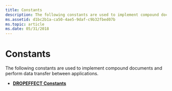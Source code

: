 ```yaml
---
title: Constants
description: The following constants are used to implement compound documents and perform data transfer between applications.
ms.assetid: d1bc2b1a-ca50-4ae5-9daf-c9b32fbed07b
ms.topic: article
ms.date: 05/31/2018
---
```


# Constants

The following constants are used to implement compound documents and perform data transfer between applications.

-   [**DROPEFFECT Constants**](dropeffect-constants.md)

 

 




